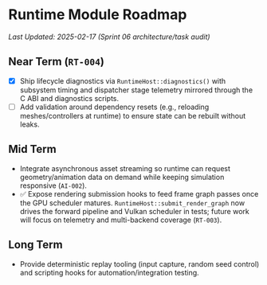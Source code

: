 # Runtime Module Roadmap

_Last Updated: 2025-02-17 (Sprint 06 architecture/task audit)_

## Near Term (`RT-004`)
- [x] Ship lifecycle diagnostics via `RuntimeHost::diagnostics()` with subsystem timing and dispatcher stage telemetry mirrored through the C ABI and diagnostics scripts.
- [ ] Add validation around dependency resets (e.g., reloading meshes/controllers at runtime) to ensure state can be rebuilt without leaks.

## Mid Term
- Integrate asynchronous asset streaming so runtime can request geometry/animation data on demand while keeping simulation responsive (`AI-002`).
- ✅ Expose rendering submission hooks to feed frame graph passes once the GPU scheduler matures. `RuntimeHost::submit_render_graph` now drives the forward pipeline and Vulkan scheduler in tests; future work will focus on telemetry and multi-backend coverage (`RT-003`).

## Long Term
- Provide deterministic replay tooling (input capture, random seed control) and scripting hooks for automation/integration testing.
